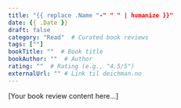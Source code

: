 ```yaml
---
title: "{{ replace .Name "-" " " | humanize }}"
date: {{ .Date }}
draft: false
category: "Read"  # Curated book reviews
tags: [""]
bookTitle: ""  # Book title
bookAuthor: ""  # Author
rating: ""  # Rating (e.g., "4.5/5")
externalUrl: "" # Link til deichman.no
---
```

[Your book review content here...]